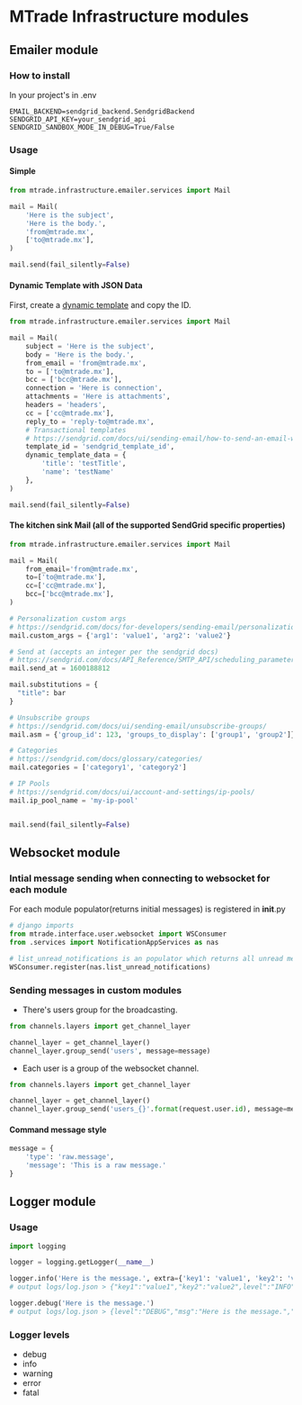 # MTrade Infrastructure modules

## Emailer module
### How to install
In your project's in .env
```shell
EMAIL_BACKEND=sendgrid_backend.SendgridBackend
SENDGRID_API_KEY=your_sendgrid_api
SENDGRID_SANDBOX_MODE_IN_DEBUG=True/False
```

### Usage
#### Simple
```python
from mtrade.infrastructure.emailer.services import Mail

mail = Mail(
	'Here is the subject',
	'Here is the body.',
	'from@mtrade.mx',
	['to@mtrade.mx'],
)

mail.send(fail_silently=False)
```
#### Dynamic Template with JSON Data
First, create a [dynamic template](https://mc.sendgrid.com/dynamic-templates) and copy the ID.

```python
from mtrade.infrastructure.emailer.services import Mail

mail = Mail(
	subject = 'Here is the subject',
	body = 'Here is the body.',
	from_email = 'from@mtrade.mx',
	to = ['to@mtrade.mx'],
	bcc = ['bcc@mtrade.mx'],
	connection = 'Here is connection',
	attachments = 'Here is attachments',
	headers = 'headers',
	cc = ['cc@mtrade.mx'],
	reply_to = 'reply-to@mtrade.mx',
	# Transactional templates
	# https://sendgrid.com/docs/ui/sending-email/how-to-send-an-email-with-dynamic-transactional-templates/
	template_id = 'sendgrid_template_id',
	dynamic_template_data = {
		'title': 'testTitle',
		'name': 'testName'
	},
)

mail.send(fail_silently=False)
```

#### The kitchen sink Mail (all of the supported SendGrid specific properties)
```python
from mtrade.infrastructure.emailer.services import Mail

mail = Mail(
	from_email='from@mtrade.mx',
	to=['to@mtrade.mx'],
	cc=['cc@mtrade.mx'],
	bcc=['bcc@mtrade.mx'],
)

# Personalization custom args
# https://sendgrid.com/docs/for-developers/sending-email/personalizations/
mail.custom_args = {'arg1': 'value1', 'arg2': 'value2'}

# Send at (accepts an integer per the sendgrid docs)
# https://sendgrid.com/docs/API_Reference/SMTP_API/scheduling_parameters.html#-Send-At
mail.send_at = 1600188812

mail.substitutions = {
  "title": bar
}

# Unsubscribe groups
# https://sendgrid.com/docs/ui/sending-email/unsubscribe-groups/
mail.asm = {'group_id': 123, 'groups_to_display': ['group1', 'group2']}

# Categories
# https://sendgrid.com/docs/glossary/categories/
mail.categories = ['category1', 'category2']

# IP Pools
# https://sendgrid.com/docs/ui/account-and-settings/ip-pools/
mail.ip_pool_name = 'my-ip-pool'


mail.send(fail_silently=False)
```

## Websocket module
### Intial message sending when connecting to websocket for each module
For each module populator(returns initial messages) is registered in __init__.py
```python
# django imports
from mtrade.interface.user.websocket import WSConsumer
from .services import NotificationAppServices as nas

# list_unread_notifications is an populator which returns all unread messages
WSConsumer.register(nas.list_unread_notifications)
```

### Sending messages in custom modules
- There's users group for the broadcasting.
```python
from channels.layers import get_channel_layer

channel_layer = get_channel_layer()
channel_layer.group_send('users', message=message)
```

- Each user is a group of the websocket channel.
```python
from channels.layers import get_channel_layer

channel_layer = get_channel_layer()
channel_layer.group_send('users_{}'.format(request.user.id), message=message)
```

#### Command message style
```python
message = {
	'type': 'raw.message',
	'message': 'This is a raw message.'
}
```

## Logger module
### Usage
```python
import logging

logger = logging.getLogger(__name__)

logger.info('Here is the message.', extra={'key1': 'value1', 'key2': 'value2'})
# output logs/log.json > {"key1":"value1","key2":"value2",level":"INFO","msg":"Here is the message.","module":"mtrade.infrastructure.logger.views.infoLogger","time":"2021-03-09T23:39:08.748015"}

logger.debug('Here is the message.')
# output logs/log.json > {level":"DEBUG","msg":"Here is the message.","module":"mtrade.infrastructure.logger.views.infoLogger","time":"2021-03-09T23:39:08.748015"}
```

### Logger levels
- debug
- info
- warning
- error
- fatal
